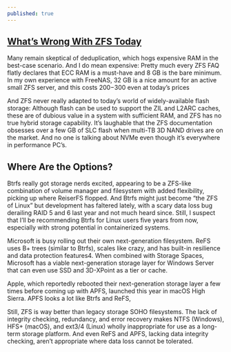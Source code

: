 ```yaml
---
published: true
---
```

## [What’s Wrong With ZFS Today](http://blog.fosketts.net/2017/07/10/zfs-best-filesystem-now/)

Many remain skeptical of deduplication, which hogs expensive RAM in the best-case scenario. And I do mean expensive: Pretty much every ZFS FAQ flatly declares that ECC RAM is a must-have and 8 GB is the bare minimum. In my own experience with FreeNAS, 32 GB is a nice amount for an active small ZFS server, and this costs $200-$300 even at today’s prices

And ZFS never really adapted to today’s world of widely-available flash storage: Although flash can be used to support the ZIL and L2ARC caches, these are of dubious value in a system with sufficient RAM, and ZFS has no true hybrid storage capability. It’s laughable that the ZFS documentation obsesses over a few GB of SLC flash when multi-TB 3D NAND drives are on the market. And no one is talking about NVMe even though it’s everywhere in performance PC’s.

## Where Are the Options?

Btrfs really got storage nerds excited, appearing to be a ZFS-like combination of volume manager and filesystem with added flexibility, picking up where ReiserFS flopped. And Btrfs might just become “the ZFS of Linux” but development has faltered lately, with a scary data loss bug derailing RAID 5 and 6 last year and not much heard since. Still, I suspect that I’ll be recommending Btrfs for Linux users five years from now, especially with strong potential in containerized systems.

Microsoft is busy rolling out their own next-generation filesystem. ReFS uses B+ trees (similar to Btrfs), scales like crazy, and has built-in resilience and data protection features4. When combined with Storage Spaces, Microsoft has a viable next-generation storage layer for Windows Server that can even use SSD and 3D-XPoint as a tier or cache.

Apple, which reportedly rebooted their next-generation storage layer a few times before coming up with APFS, launched this year in macOS High Sierra. APFS looks a lot like Btrfs and ReFS,

Still, ZFS is way better than legacy storage SOHO filesystems. The lack of integrity checking, redundancy, and error recovery makes NTFS (Windows), HFS+ (macOS), and ext3/4 (Linux) wholly inappropriate for use as a long-term storage platform. And even ReFS and APFS, lacking data integrity checking, aren’t appropriate where data loss cannot be tolerated.
